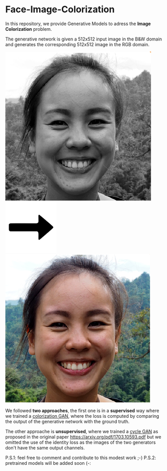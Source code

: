 # Face-Image-Colorization

In this repository, we provide Generative Models to adress the **Image Colorization** problem.

The generative network is given a 512x512 input image in the B&W domain and generates the corresponding 512x512 image in the RGB domain.


![Input image](./for_readme/img/gray.PNG "Input image (512x512)")
![Arrow image](./for_readme/img/arrow.jpg)
![Output image](./for_readme/img/color.PNG "Output colorized image (512x512).")

We followed **two approaches**, the first one is in a **supervised** way where we trained a [colorization GAN](/model/colorization_gan.py), where the loss is computed by comparing the output of the generative network with the ground truth.

The other approache is **unsupervised**, where we trained a [cycle GAN](/model/cycle_gan.py) as proposed in the original paper https://arxiv.org/pdf/1703.10593.pdf but we omitted the use of the identity loss as the images of the two generators don't have the same output channels. 


P.S.1: feel free to comment and contribute to this modest work ;-)
P.S.2: pretrained models will be added soon (-: